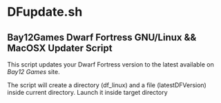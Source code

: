 # DFupdate.sh
## Bay12Games Dwarf Fortress GNU/Linux && MacOSX Updater Script  

This script updates your Dwarf Fortress version to the latest available on *Bay12 Games* site.

The script will create a directory (df_linux) and a file (latestDFVersion) inside current directory.
Launch it inside target directory

